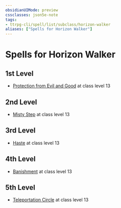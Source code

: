 ```yaml
---
obsidianUIMode: preview
cssclasses: json5e-note
tags:
- ttrpg-cli/spell/list/subclass/horizon-walker
aliases: ["Spells for Horizon Walker"]
---
```

# Spells for Horizon Walker

## 1st Level

- [Protection from Evil and Good](3-Mechanics/CLI/spells/protection-from-evil-and-good.md "PHB") at class level 13

## 2nd Level

- [Misty Step](3-Mechanics/CLI/spells/misty-step.md "PHB") at class level 13

## 3rd Level

- [Haste](3-Mechanics/CLI/spells/haste.md "PHB") at class level 13

## 4th Level

- [Banishment](3-Mechanics/CLI/spells/banishment.md "PHB") at class level 13

## 5th Level

- [Teleportation Circle](3-Mechanics/CLI/spells/teleportation-circle.md "PHB") at class level 13
